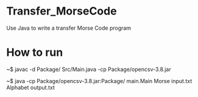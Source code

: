 # Transfer_MorseCode
Use Java to write a transfer Morse Code program

# How to run
~$ javac -d Package/ Src/Main.java -cp Package/opencsv-3.8.jar 

~$ java -cp Package/opencsv-3.8.jar:Package/ main.Main Morse input.txt Alphabet output.txt
